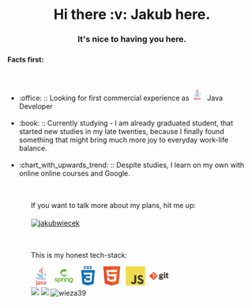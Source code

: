 <h1 align="center">Hi there :v: Jakub here. </h1>
<h3 align="center">It's nice to having you here. </h3>

<h5 align="left" margin-left="20px">
<h4>Facts first:</h4> <br>
<ul>
<li> :office: :: Looking for first commercial experience as <img src="https://github.com/devicons/devicon/blob/master/icons/java/java-original-wordmark.svg" title="Java" alt="Java" width="25" height="25"/>&nbsp; Java Developer </li><br>
<li> :book: :: Currently studying - I am already graduated student, that started new studies in my late twenties, because I finally found something that might bring much more joy to everyday work-life balance.</li> <br>
<li> :chart_with_upwards_trend: :: Despite studies, I learn on my own with online online courses and Google. </li><ul><br>
<br>
If you want to talk more about my plans, hit me up:<br><br>
<a href="https://www.linkedin.com/in/jakub-wiecek/" target="blank"><img align="center" src="https://raw.githubusercontent.com/rahuldkjain/github-profile-readme-generator/master/src/images/icons/Social/linked-in-alt.svg" alt="jakubwiecek" height="30" width="40" /></a> 

<br><br>
This is my honest tech-stack:
<br>
<div>
  <img src="https://github.com/devicons/devicon/blob/master/icons/java/java-original-wordmark.svg" title="Java" alt="Java" width="40" height="40"/>&nbsp;
  <img src="https://github.com/devicons/devicon/blob/master/icons/spring/spring-original-wordmark.svg" title="Spring" alt="Spring" width="40" height="40"/>&nbsp;
  <img src="https://github.com/devicons/devicon/blob/master/icons/css3/css3-plain-wordmark.svg"  title="CSS3" alt="CSS" width="40" height="40"/>&nbsp;
  <img src="https://github.com/devicons/devicon/blob/master/icons/html5/html5-original.svg" title="HTML5" alt="HTML" width="40" height="40"/>&nbsp;
  <img src="https://github.com/devicons/devicon/blob/master/icons/javascript/javascript-original.svg" title="JavaScript" alt="JavaScript" width="40" height="40"/>&nbsp;
  <img src="https://github.com/devicons/devicon/blob/master/icons/git/git-original-wordmark.svg" title="Git" **alt="Git" width="40" height="40"/>
</div>
</h5>

<img src="https://github-readme-stats.vercel.app/api/top-langs/?username=wieza39&theme=github_dark&count_private=true&layout=compact">
<img src="https://github-readme-stats.vercel.app/api?username=wieza39&count_private=true&show_icons=true&theme=github_dark">
<img align="center" src="https://github-readme-streak-stats.herokuapp.com/?user=wieza39&theme=dark" alt="wieza39" />
